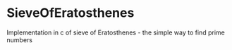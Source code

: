 # SieveOfEratosthenes
Implementation in c of sieve of Eratosthenes - the simple way to find prime numbers
